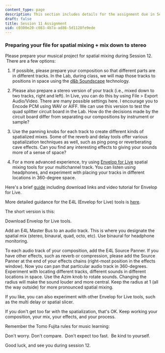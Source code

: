 ```yaml
---
content_type: page
description: This section includes details for the assignment due in Session 11.
draft: false
title: Session 11 Assignment
uid: c0300e20-c083-4b7a-ad86-5d1128fe9ede
---
```

### Preparing your file for spatial mixing + mix down to stereo

Please prepare your musical project for spatial mixing during Session 12.  There are a few options:

1) If possible, please prepare your composition so that different parts are in different tracks. In the Lab, during class, we will map those tracks to positions in space using the [d&b Soundscape](https://www.dbsoundscape.com/global/en/) technology.  

2) Please also prepare a stereo version of your track (i.e., mixed down to two tracks, right and left). In Live, you can do this by using File > Export Audio/Video. There are many possible settings here. I encourage you to Encode PCM using WAV or AIFF. We can use this version to test the quad splitter circuit board in the Lab. How do the decisions made by the circuit board differ from separating our compositions by instrument or sample?  

3) Use the panning knobs for each track to create different kinds of spatialized mixes. Some of the reverb and delay tools offer various spatialization techniques as well, such as ping pong or reverberating cave effects. Can you find any interesting effects to giving your sounds more of a sense of space? 

4) For a more advanced experience, try using [Envelop for Live](https://envelop.us/page/tools) spatial mixing tools for your multichannel track. You can listen using headphones, and experiment with placing your tracks in different locations in 360-degree space. 

Here's a brief [guide](https://github.com/EnvelopSound/EnvelopForLive) including download links and video tutorial for Envelop for Live.

More detailed guidance for the E4L (Envelop for Live) tools is [here](https://github.com/EnvelopSound/EnvelopForLive/wiki).

The short version is this:  

Download Envelop for Live tools.

Add an E4L Master Bus to an audio track. This is where you designate the spatial mix (stereo, binaural, quad, octo, etc). Use binaural for headphone monitoring.

To each audio track of your composition, add the E4L Source Panner. If you have other effects, such as reverb or compression, please add the Source Panner at the end of your effects chains (right-most position in the effects window). Now you can pan that particular audio track in 360-degrees. Experiment with locating different tracks, different sounds in different locations in space. Use the Azim knob to rotate sounds. Changing the radius will make the sound louder and more central. Keep the radius at 1 (all the way outside) for more pronounced spatial mixing.  

If you like, you can also experiment with other Envelop for Live tools, such as the multi delay or spatial slicer.  

If you don't get too far with the spatialization, that's OK. Keep working your composition, your mix, your effects, and your process.

Remember the Tomo Fujita rules for music learning:

Don't worry. Don't compare.  Don't expect too fast.  Be kind to yourself.  

Good luck, and see you during session 12.